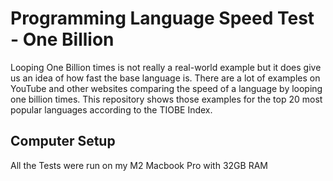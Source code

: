 # Programming Language Speed Test - One Billion

Looping One Billion times is not really a real-world example but it does give us an idea of how fast the base language is.  There are a lot of examples on YouTube and other websites comparing the speed of a language by looping one billion times.  This repository shows those examples for the top 20 most popular languages according to the TIOBE Index.

## Computer Setup
All the Tests were run on my M2 Macbook Pro with 32GB RAM